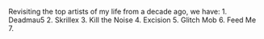 R e v i s i t i n g   t h e   t o p   a r t i s t s   o f   m y   l i f e   f r o m   a   d e c a d e   a g o ,   w e   h a v e : 
 1 .   D e a d m a u 5 
 2 .   S k r i l l e x 
 3 .   K i l l   t h e   N o i s e 
 4 .   E x c i s i o n 
 5 .   G l i t c h   M o b 
 6 .   F e e d   M e 
 7 .   